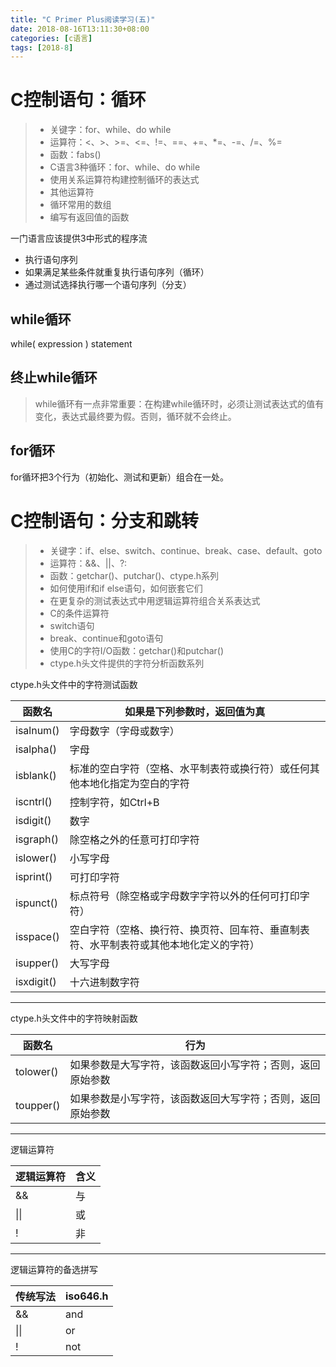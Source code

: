 ```yaml
---
title: "C Primer Plus阅读学习(五)"
date: 2018-08-16T13:11:30+08:00
categories: [c语言]
tags: [2018-8]
---
```


# C控制语句：循环

> + 关键字：for、while、do while
> + 运算符：<、>、>=、<=、!=、==、+=、*=、-=、/=、%=
> + 函数：fabs()
> + C语言3种循环：for、while、do while
> + 使用关系运算符构建控制循环的表达式
> + 其他运算符
> + 循环常用的数组
> + 编写有返回值的函数

一门语言应该提供3中形式的程序流

+ 执行语句序列
+ 如果满足某些条件就重复执行语句序列（循环）
+ 通过测试选择执行哪一个语句序列（分支）

## while循环

while( expression )
statement

## 终止while循环

> while循环有一点非常重要：在构建while循环时，必须让测试表达式的值有变化，表达式最终要为假。否则，循环就不会终止。

## for循环

for循环把3个行为（初始化、测试和更新）组合在一处。

# C控制语句：分支和跳转

> + 关键字：if、else、switch、continue、break、case、default、goto
> + 运算符：&&、||、?:
> + 函数：getchar()、putchar()、ctype.h系列
> + 如何使用if和if else语句，如何嵌套它们
> + 在更复杂的测试表达式中用逻辑运算符组合关系表达式
> + C的条件运算符
> + switch语句
> + break、continue和goto语句
> + 使用C的字符I/O函数：getchar()和putchar()
> + ctype.h头文件提供的字符分析函数系列

ctype.h头文件中的字符测试函数

|函数名|如果是下列参数时，返回值为真|
|---|---|
|isalnum()|字母数字（字母或数字）|
|isalpha()|字母|
|isblank()|标准的空白字符（空格、水平制表符或换行符）或任何其他本地化指定为空白的字符|
|iscntrl()|控制字符，如Ctrl+B|
|isdigit()|数字|
|isgraph()|除空格之外的任意可打印字符|
|islower()|小写字母|
|isprint()|可打印字符|
|ispunct()|标点符号（除空格或字母数字字符以外的任何可打印字符）|
|isspace()|空白字符（空格、换行符、换页符、回车符、垂直制表符、水平制表符或其他本地化定义的字符）|
|isupper()|大写字母|
|isxdigit()|十六进制数字符|

<hr />
ctype.h头文件中的字符映射函数

|函数名|行为|
|---|---|
|tolower()|如果参数是大写字符，该函数返回小写字符；否则，返回原始参数|
|toupper()|如果参数是小写字符，该函数返回大写字符；否则，返回原始参数|

<hr />
逻辑运算符

|逻辑运算符|含义|
|---|---|
|&&|与|
|\|\||或|
|!|非|

<hr />
逻辑运算符的备选拼写

|传统写法|iso646.h|
|---|---|
|&&|and|
|\|\||or|
|!|not|